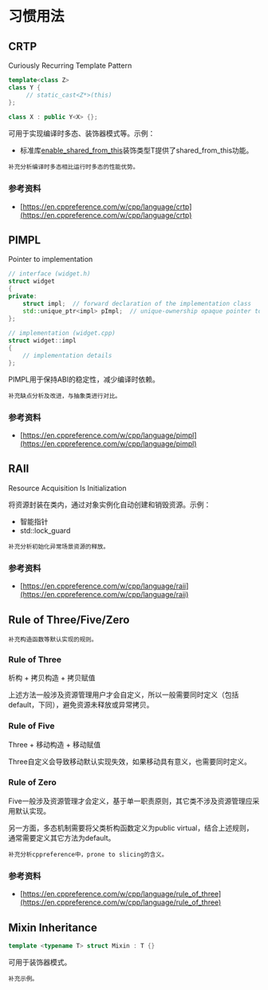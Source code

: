 # 习惯用法

## CRTP

Curiously Recurring Template Pattern

```cpp
template<class Z>
class Y {
     // static_cast<Z*>(this)
};
 
class X : public Y<X> {};
```

可用于实现编译时多态、装饰器模式等。示例：

- 标准库[enable_shared_from_this](https://en.cppreference.com/w/cpp/memory/enable_shared_from_this)装饰类型T提供了shared_from_this功能。

```{note}
补充分析编译时多态相比运行时多态的性能优势。
```

### 参考资料

- [https://en.cppreference.com/w/cpp/language/crtp](https://en.cppreference.com/w/cpp/language/crtp)

## PIMPL

Pointer to implementation

```cpp
// interface (widget.h)
struct widget
{
private:
    struct impl;  // forward declaration of the implementation class
    std::unique_ptr<impl> pImpl;  // unique-ownership opaque pointer to the forward-declared implementation class
};
 
// implementation (widget.cpp)
struct widget::impl
{
    // implementation details
};
```

PIMPL用于保持ABI的稳定性，减少编译时依赖。

```{note}
补充缺点分析及改进，与抽象类进行对比。
```

### 参考资料

- [https://en.cppreference.com/w/cpp/language/pimpl](https://en.cppreference.com/w/cpp/language/pimpl)

## RAII

Resource Acquisition Is Initialization

将资源封装在类内，通过对象实例化自动创建和销毁资源。示例：

- 智能指针
- std::lock_guard

```{note}
补充分析初始化异常场景资源的释放。
```

### 参考资料

- [https://en.cppreference.com/w/cpp/language/raii](https://en.cppreference.com/w/cpp/language/raii)

## Rule of Three/Five/Zero

```{note}
补充构造函数等默认实现的规则。
```

### Rule of Three

析构 + 拷贝构造 + 拷贝赋值

上述方法一般涉及资源管理用户才会自定义，所以一般需要同时定义（包括default，下同），避免资源未释放或异常拷贝。

### Rule of Five

Three + 移动构造 + 移动赋值

Three自定义会导致移动默认实现失效，如果移动具有意义，也需要同时定义。

### Rule of Zero

Five一般涉及资源管理才会定义，基于单一职责原则，其它类不涉及资源管理应采用默认实现。

另一方面，多态机制需要将父类析构函数定义为public virtual，结合上述规则，通常需要定义其它方法为default。

```{note}
补充分析cppreference中，prone to slicing的含义。
```


### 参考资料

- [https://en.cppreference.com/w/cpp/language/rule_of_three](https://en.cppreference.com/w/cpp/language/rule_of_three)

## Mixin Inheritance

```cpp
template <typename T> struct Mixin : T {}
```

可用于装饰器模式。

```{note}
补充示例。
```